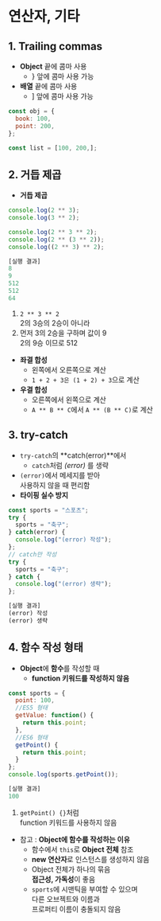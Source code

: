 # 연산자, 기타
## 1. Trailing commas
- **Object** 끝에 콤마 사용
  + } 앞에 콤마 사용 가능
- **배열** 끝에 콤마 사용
  + ] 앞에 콤마 사용 가능
```js
const obj = {
  book: 100,
  point: 200,
};

const list = [100, 200,];
```

## 2. 거듭 제곱
- **거듭 제곱**
```js
console.log(2 ** 3);
console.log(3 ** 2);

console.log(2 ** 3 ** 2);
console.log(2 ** (3 ** 2));
console.log((2 ** 3) ** 2);

[실행 결과]
8
9
512
512
64
```
1. `2 ** 3 ** 2`  
2의 3승의 2승이 아니라
2. 먼저 3의 2승을 구하며 값이 9  
2의 9승 이므로 512

- **좌결 합성**
  + 왼쪽에서 오른쪽으로 계산
  + `1 + 2 + 3은 (1 + 2) + 3`으로 계산
- **우결 합성**
  + 오른쪽에서 왼쪽으로 계산
  + `A ** B ** C`에서 `A ** (B ** C)`로 계산

## 3. try-catch
- `try-catch`의 **catch(error)**에서  
  + `catch`처럼 *(error)* 를 생략 
- `(error)`에서 메세지를 받아  
사용하지 않을 때 편리함
- **타이핑 실수 방지**
```js
const sports = "스포츠";
try {
  sports = "축구";
} catch(error) {
  console.log("(error) 작성");
};
// catch만 작성
try {
  sports = "축구";
} catch {
  console.log("(error) 생략");
};

[실행 결과]
(error) 작성
(error) 생략
```

## 4. 함수 작성 형태
- **Object**에 **함수**를 작성할 때
  + **function 키워드를 작성하지 않음**
```js
const sports = {
  point: 100,
  //ES5 형태
  getValue: function() {
    return this.point;
  },
  //ES6 형태
  getPoint() {
    return this.point;
  }
};
console.log(sports.getPoint());

[실행 결과]
100
```
1. `getPoint() {}`처럼  
function 키워드를 사용하지 않음
  
- 참고 : **Object에 함수를 작성하는 이유**
  + 함수에서 `this`로 **Object 전체** 참조
  + **new 연산자**로 인스턴스를 생성하지 않음  
  + Object 전체가 하나의 묶음  
  **접근성, 가독성**이 좋음
  + `sports`에 시맨틱을 부여할 수 있으며  
  다른 오브젝트와 이름과  
  프로퍼티 이름이 충돌되지 않음